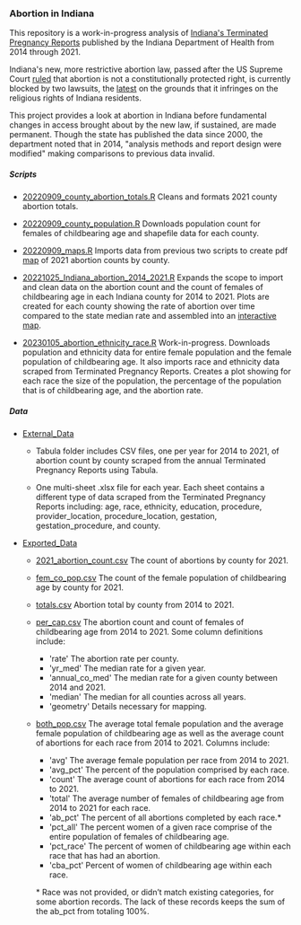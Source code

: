 ### Abortion in Indiana

This repository is a work-in-progress analysis of [Indiana's Terminated Pregnancy Reports](https://www.in.gov/health/vital-records/vital-statistics/terminated-pregnancy-reports/) published by the Indiana Department of Health from 2014 through 2021. 

Indiana's new, more restrictive abortion law, passed after the US Supreme Court [ruled](https://www.google.com/url?sa=t&rct=j&q=&esrc=s&source=web&cd=&ved=2ahUKEwjC2rLI4on9AhUplGoFHQGUDUcQFnoECBQQAQ&url=https%3A%2F%2Fwww.supremecourt.gov%2Fopinions%2F21pdf%2F19-1392_6j37.pdf&usg=AOvVaw2eN_ZX02uv5jsaXq-Ghf-r) that abortion is not a constitutionally protected right, is currently blocked by two lawsuits, the [latest](https://www.reuters.com/legal/judge-blocks-indiana-abortion-ban-religious-freedom-grounds-2022-12-03/) on the grounds that it infringes on the religious rights of Indiana residents.

This project provides a look at abortion in Indiana before fundamental changes in access brought about by the new law, if sustained, are made permanent. Though the state has published the data since 2000, the department noted that in 2014, "analysis methods and report design were modified" making comparisons to previous data invalid.


##### Scripts

* [20220909_county_abortion_totals.R](https://github.com/tedschurter/indiana_abortion/blob/main/Scripts/20220909_county_abortion_totals.R) Cleans and formats 2021 county abortion totals. 

* [20220909_county_population.R](https://github.com/tedschurter/indiana_abortion/blob/main/Scripts/20220909_county_population.R) Downloads population count for females of childbearing age and shapefile data for each county. 

* [20220909_maps.R](https://github.com/tedschurter/indiana_abortion/blob/main/Scripts/20220909_maps.R) Imports data from previous two scripts to create pdf [map](https://github.com/tedschurter/indiana_abortion/blob/main/Plots/20221027_maps_01.pdf) of 2021 abortion counts by county. 

* [20221025_Indiana_abortion_2014_2021.R](https://github.com/tedschurter/indiana_abortion/blob/main/Scripts/20221025_Indiana_abortion_2014_2021.R) Expands the scope to import and clean data on the abortion count and the count of females of childbearing age in each Indiana county for 2014 to 2021. Plots are created for each county showing the rate of abortion over time compared to the state median rate and assembled into an [interactive map](https://tedschurter.github.io/indiana_abortion/). 

* [20230105_abortion_ethnicity_race.R](https://github.com/tedschurter/indiana_abortion/blob/main/Scripts/20230105_abortion_ethnicity_race.R) Work-in-progress. Downloads population and ethnicity data for entire female population and the female population of childbearing age. It also imports race and ethnicity data scraped from Terminated Pregnancy Reports. Creates a plot showing for each race the size of the population, the percentage of the population that is of childbearing age, and the abortion rate. 

##### Data

* [External_Data](https://github.com/tedschurter/indiana_abortion/tree/main/External%20Data) 
  
  * Tabula folder includes CSV files, one per year for 2014 to 2021, of abortion count by county scraped from the annual Terminated Pregnancy Reports using Tabula. 
  
  * One multi-sheet .xlsx file for each year. Each sheet contains a different type of data scraped from the Terminated Pregnancy Reports including: age, race, ethnicity, education, procedure, provider_location, procedure_location, gestation, gestation_procedure, and county.
  

* [Exported_Data](https://github.com/tedschurter/indiana_abortion/tree/main/Exported_Data) 

  * [2021_abortion_count.csv](https://github.com/tedschurter/indiana_abortion/blob/main/Exported_Data/2021_abortion_count.csv) The count of abortions by county for 2021.

  * [fem_co_pop.csv](https://github.com/tedschurter/indiana_abortion/blob/main/Exported_Data/fem_co_pop.csv) The count of the female population of childbearing age by county for 2021.
  
  * [totals.csv](https://github.com/tedschurter/indiana_abortion/blob/main/Exported_Data/totals.csv) Abortion total by county from 2014 to 2021.

  * [per_cap.csv](https://github.com/tedschurter/indiana_abortion/blob/main/Exported_Data/per_cap.csv) The abortion count and count of females of childbearing age from 2014 to 2021. Some column definitions include:
    - 'rate' The abortion rate per county.
    - 'yr_med' The median rate for a given year.
    - 'annual_co_med' The median rate for a given county between 2014 and 2021.
    - 'median' The median for all counties across all years.
    - 'geometry' Details necessary for mapping.
    

  * [both_pop.csv](https://github.com/tedschurter/indiana_abortion/blob/main/Exported_Data/both_pop.csv) The average total female population and the average female population of childbearing age as well as the average count of abortions for each race from 2014 to 2021. Columns include:
    - 'avg' The average female population per race from 2014 to 2021.
    - 'avg_pct' The percent of the population comprised by each race.
    - 'count' The average count of abortions for each race from 2014 to 2021.
    - 'total' The average number of females of childbearing age from 2014 to 2021 for each race. 
    - 'ab_pct' The percent of all abortions completed by each race.\*
    - 'pct_all' The percent women of a given race comprise of the entire population of females of childbearing age. 
    - 'pct_race' The percent of women of childbearing age within each race that has had an abortion.
    - 'cba_pct' Percent of women of childbearing age within each race.
 
    \* Race was not provided, or didn’t match existing categories, for some abortion records. The lack of these records keeps the sum of the ab_pct from totaling 100%. 


 

 
